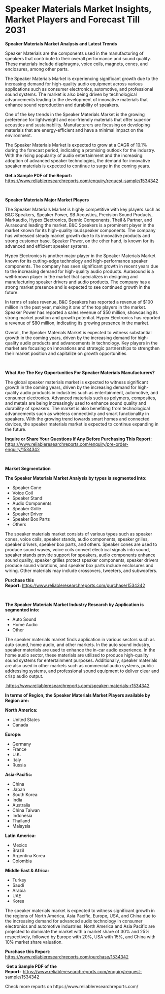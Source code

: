 <p><h1>Speaker Materials Market Insights, Market Players and Forecast Till 2031</h1></p><p><strong>Speaker Materials Market Analysis and Latest Trends</strong></p>
<p><p>Speaker Materials are the components used in the manufacturing of speakers that contribute to their overall performance and sound quality. These materials include diaphragms, voice coils, magnets, cones, and enclosures, among other parts.</p><p>The Speaker Materials Market is experiencing significant growth due to the increasing demand for high-quality audio equipment across various applications such as consumer electronics, automotive, and professional sound systems. The market is also being driven by technological advancements leading to the development of innovative materials that enhance sound reproduction and durability of speakers.</p><p>One of the key trends in the Speaker Materials Market is the growing preference for lightweight and eco-friendly materials that offer superior acoustics and sustainability. Manufacturers are focusing on developing materials that are energy-efficient and have a minimal impact on the environment.</p><p>The Speaker Materials Market is expected to grow at a CAGR of 10.1% during the forecast period, indicating a promising outlook for the industry. With the rising popularity of audio entertainment and the increasing adoption of advanced speaker technologies, the demand for innovative speaker materials is expected to continue to surge in the coming years.</p></p>
<p><strong>Get a Sample PDF of the Report:&nbsp;</strong> <a href="https://www.reliableresearchreports.com/enquiry/request-sample/1534342">https://www.reliableresearchreports.com/enquiry/request-sample/1534342</a></p>
<p>&nbsp;</p>
<p><strong>Speaker Materials Major Market Players</strong></p>
<p><p>The Speaker Materials Market is highly competitive with key players such as B&C Speakers, Speaker Power, SB Acoustics, Precision Sound Products, Markaudio, Hypex Electronics, Bennic Components, Theil & Partner, and Aurasound leading the market. B&C Speakers is a prominent player in the market known for its high-quality loudspeaker components. The company has witnessed steady market growth due to its innovative products and strong customer base. Speaker Power, on the other hand, is known for its advanced and efficient speaker systems.</p><p>Hypex Electronics is another major player in the Speaker Materials Market known for its cutting-edge technology and high-performance speaker components. The company has seen significant growth in recent years due to the increasing demand for high-quality audio products. Aurasound is a well-known player in the market that specializes in designing and manufacturing speaker drivers and audio products. The company has a strong market presence and is expected to see continued growth in the future.</p><p>In terms of sales revenue, B&C Speakers has reported a revenue of $100 million in the past year, making it one of the top players in the market. Speaker Power has reported a sales revenue of $50 million, showcasing its strong market position and growth potential. Hypex Electronics has reported a revenue of $80 million, indicating its growing presence in the market.</p><p>Overall, the Speaker Materials Market is expected to witness substantial growth in the coming years, driven by the increasing demand for high-quality audio products and advancements in technology. Key players in the market are focusing on innovations and strategic partnerships to strengthen their market position and capitalize on growth opportunities.</p></p>
<p>&nbsp;</p>
<p><strong>What Are The Key Opportunities For Speaker Materials Manufacturers?</strong></p>
<p><p>The global speaker materials market is expected to witness significant growth in the coming years, driven by the increasing demand for high-quality audio products in industries such as entertainment, automotive, and consumer electronics. Advanced materials such as polymers, composites, and metals are being increasingly used to enhance sound quality and durability of speakers. The market is also benefiting from technological advancements such as wireless connectivity and smart functionality in speakers. With the growing trend towards smart homes and connected devices, the speaker materials market is expected to continue expanding in the future.</p></p>
<p><strong>Inquire or Share Your Questions If Any Before Purchasing This Report:</strong> <a href="https://www.reliableresearchreports.com/enquiry/pre-order-enquiry/1534342">https://www.reliableresearchreports.com/enquiry/pre-order-enquiry/1534342</a></p>
<p>&nbsp;</p>
<p><strong>Market Segmentation</strong></p>
<p><strong>The Speaker Materials Market Analysis by types is segmented into:</strong></p>
<p><ul><li>Speaker Cone</li><li>Voice Coil</li><li>Speaker Stand</li><li>Audio Components</li><li>Speaker Grille</li><li>Speaker Driver</li><li>Speaker Box Parts</li><li>Others</li></ul></p>
<p><p>The speaker materials market consists of various types such as speaker cones, voice coils, speaker stands, audio components, speaker grilles, speaker drivers, speaker box parts, and others. Speaker cones are used to produce sound waves, voice coils convert electrical signals into sound, speaker stands provide support for speakers, audio components enhance sound quality, speaker grilles protect speaker components, speaker drivers produce sound vibrations, and speaker box parts include enclosures and wiring. Other materials may include crossovers, tweeters, and subwoofers.</p></p>
<p><strong>Purchase this Report:&nbsp;</strong><a href="https://www.reliableresearchreports.com/purchase/1534342">https://www.reliableresearchreports.com/purchase/1534342</a></p>
<p>&nbsp;</p>
<p><strong>The Speaker Materials Market Industry Research by Application is segmented into:</strong></p>
<p><ul><li>Auto Sound</li><li>Home Audio</li><li>Other</li></ul></p>
<p><p>The speaker materials market finds application in various sectors such as auto sound, home audio, and other markets. In the auto sound industry, speaker materials are used to enhance the in-car audio experience. In the home audio sector, these materials are utilized to produce high-quality sound systems for entertainment purposes. Additionally, speaker materials are also used in other markets such as commercial audio systems, public addressing systems, and professional sound equipment to deliver clear and crisp audio output.</p></p>
<p><a href="https://www.reliableresearchreports.com/speaker-materials-r1534342">&nbsp;https://www.reliableresearchreports.com/speaker-materials-r1534342</a></p>
<p><strong>In terms of Region, the Speaker Materials Market Players available by Region are:</strong></p>
<p>
    <p> <strong> North America: </strong>
        <ul>
            <li>United States</li>
            <li>Canada</li>
        </ul>
        </p> 
    <p> <strong> Europe: </strong>
        <ul>
            <li>Germany</li>
            <li>France</li>
            <li>U.K.</li>
            <li>Italy</li>
            <li>Russia</li>
        </ul>
        </p> 
    <p> <strong> Asia-Pacific: </strong>
        <ul>
            <li>China</li>
            <li>Japan</li>
            <li>South Korea</li>
            <li>India</li>
            <li>Australia</li>
            <li>China Taiwan</li>
            <li>Indonesia</li>
            <li>Thailand</li>
            <li>Malaysia</li>
        </ul>
        </p> 
    <p> <strong> Latin America: </strong>
        <ul>
            <li>Mexico</li>
            <li>Brazil</li>
            <li>Argentina Korea</li>
            <li>Colombia</li>
        </ul>
        </p> 
    <p> <strong> Middle East & Africa: </strong>
        <ul>
            <li>Turkey</li>
            <li>Saudi</li>
            <li>Arabia</li>
            <li>UAE</li>
            <li>Korea</li>
        </ul>
    </p>
    </p>
<p><p>The speaker materials market is expected to witness significant growth in the regions of North America, Asia Pacific, Europe, USA, and China due to the increasing demand for advanced audio technology in consumer electronics and automotive industries. North America and Asia Pacific are projected to dominate the market with a market share of 30% and 25% respectively, followed by Europe with 20%, USA with 15%, and China with 10% market share valuation.</p></p>
<p><strong>Purchase this Report: </strong><a href="https://www.reliableresearchreports.com/purchase/1534342">https://www.reliableresearchreports.com/purchase/1534342</a></p>
<p>&nbsp;<strong>Get a Sample PDF of the Report:&nbsp;&nbsp;</strong><a href="https://www.reliableresearchreports.com/enquiry/request-sample/1534342">https://www.reliableresearchreports.com/enquiry/request-sample/1534342</a></p>
<p><strong></strong></p>
<p>Check more reports on https://www.reliableresearchreports.com/</p>